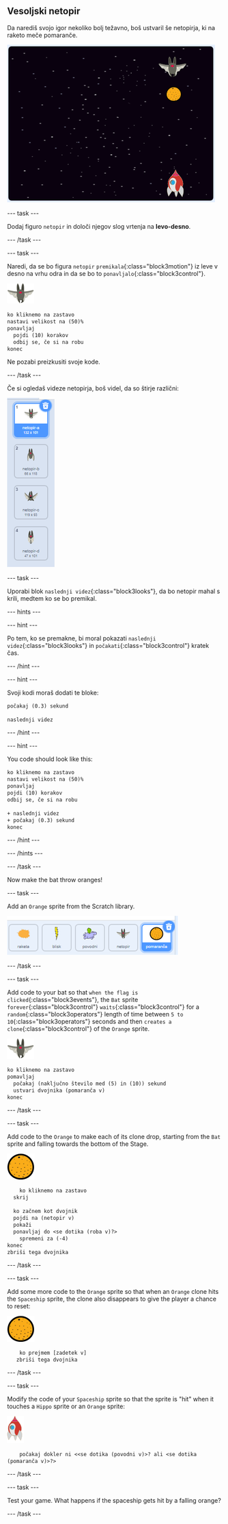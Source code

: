 ## Vesoljski netopir

Da narediš svojo igor nekoliko bolj težavno, boš ustvaril še netopirja, ki na raketo meče pomaranče.

![netopir, ki meče pomarančo na raketo](images/bat-oranges.png)

\--- task \---

Dodaj figuro `netopir` in določi njegov slog vrtenja na **levo-desno**.

\--- /task \---

\--- task \---

Naredi, da se bo figura `netopir` `premikala`{:class="block3motion"} iz leve v desno na vrhu odra in da se bo to `ponavljalo`{:class="block3control"}.

![figura netopirja](images/bat-sprite.png)

```blocks3
ko kliknemo na zastavo
nastavi velikost na (50)%
ponavljaj
  pojdi (10) korakov
  odbij se, če si na robu
konec
```

Ne pozabi preizkusiti svoje kode.

\--- /task \---

Če si ogledaš videze netopirja, boš videl, da so štirje različni:

![posnetek zaslona](images/invaders-bat-costume.png)

\--- task \---

Uporabi blok `naslednji videz`{:class="block3looks"}, da bo netopir mahal s krili, medtem ko se bo premikal.

\--- hints \---

\--- hint \---

Po tem, ko se premakne, bi moral pokazati `naslednji videz`{:class="block3looks"} in `počakati`{:class="block3control"} kratek čas.

\--- /hint \---

\--- hint \---

Svoji kodi moraš dodati te bloke:

```blocks3
počakaj (0.3) sekund

naslednji videz
```

\--- /hint \---

\--- hint \---

You code should look like this:

```blocks3
ko kliknemo na zastavo
nastavi velikost na (50)%
ponavljaj
pojdi (10) korakov
odbij se, če si na robu

+ naslednji videz
+ počakaj (0.3) sekund
konec
```

\--- /hint \---

\--- /hints \---

\--- /task \---

Now make the bat throw oranges!

\--- task \---

Add an `Orange` sprite from the Scratch library.

![screenshot](images/invaders-orange.png)

\--- /task \---

\--- task \---

Add code to your bat so that `when the flag is clicked`{:class="block3events"}, the `Bat` sprite `forever`{:class="block3control"} `waits`{:class="block3control"} for a `random`{:class="block3operators"} length of time between `5 to 10`{:class="block3operators"} seconds and then `creates a clone`{:class="block3control"} of the `Orange` sprite.

![bat sprite](images/bat-sprite.png)

```blocks3
ko kliknemo na zastavo
pomavljaj
  počakaj (naključno število med (5) in (10)) sekund
  ustvari dvojnika (pomaranča v)
konec
```

\--- /task \---

\--- task \---

Add code to the `Orange` to make each of its clone drop, starting from the `Bat` sprite and falling towards the bottom of the Stage.

![orange sprite](images/orange-sprite.png)

```blocks3
    ko kliknemo na zastavo
  skrij

  ko začnem kot dvojnik
  pojdi na (netopir v)
  pokaži
  ponavljaj do <se dotika (roba v)?>
    spremeni za (-4)
konec
zbriši tega dvojnika
```

\--- /task \---

\--- task \---

Add some more code to the `Orange` sprite so that when an `Orange` clone hits the `Spaceship` sprite, the clone also disappears to give the player a chance to reset:

![orange sprite](images/orange-sprite.png)

```blocks3
    ko prejmem [zadetek v]
   zbriši tega dvojnika
```

\--- /task \---

\--- task \---

Modify the code of your `Spaceship` sprite so that the sprite is "hit" when it touches a `Hippo` sprite or an `Orange` sprite:

![rocket sprite](images/rocket-sprite.png)

```blocks3
    počakaj dokler ni <<se dotika (povodni v)>? ali <se dotika (pomaranča v)>?>
```

\--- /task \---

\--- task \---

Test your game. What happens if the spaceship gets hit by a falling orange?

\--- /task \---